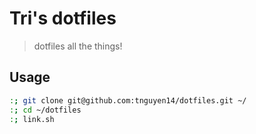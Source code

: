 # Tri's dotfiles
> dotfiles all the things!

## Usage

```sh
:; git clone git@github.com:tnguyen14/dotfiles.git ~/
:; cd ~/dotfiles
:; link.sh
```
